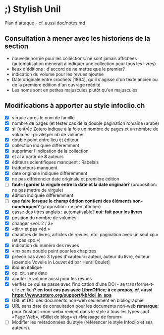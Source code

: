 # ;) Stylish Unil

Plan d'attaque - cf. aussi doc/notes.md

## Consultation à mener avec les historiens de la section

-   nouvelle norme pour les collections: ne sont jamais affichées (automatisation mènerait à indiquer une collection pour tous les livres)
-   lieux d'éditions : d'accord de ne mettre que le premier?
-   indication du volume pour les revues ajoutée
-   Date originale entre crochets [1864], qu'il s'agisse d'un texte ancien ou de la première édition d'un ouvrage réédité
-   Les noms sont en petites majuscules plutôt qu'en majuscules

## Modifications à apporter au style infoclio.ch

-   [x] virgule après le nom de famille
-   [x] nombre de pages (et tester cas de la double pagination romaine+arabe)
-   [x] si l'entrée Zotero indique à la fois un nombre de pages et un nombre de volumes : privilégier nb de volumes
-   [x] double point entre lieu et éditeur
-   [x] collection indiquée différemment
-   [x] supprimer l'indication de la collection
-   [x] et al à partir de **3** auteurs
-   [x] éditeurs scientifiques manquent : Rabelais
-   [x] traducteurs manquent
-   [x] date originale indiquée différemment
-   [x] ne pas différencier date originale et première édition
-   [ ] **faut-il garder la virgule entre la date et la date originale?** (proposition: ne pas mettre de virgule)
-   [x] édition indiquée différemment
-   [ ] **que faire lorsque le champ édition contient des éléments non-numériques?** (proposition: ne rien afficher)
-   [x] casse des titres anglais : automatisable? **oui: fait pour les livres**
-   [x] position du nombre de volumes
-   [x] changer «vol. 2 / 3»
-   [x] «dir.» et pas «éd.»
-   [x] chapitres de livres, articles de revues, etc: pagination avec un seul «p.» (et pas «pp.»)
-   [x] indication du numéro des revues
-   [x] «in» sans double point pour les chapitres
-   [x] prévoir cas avec 3 types d'«auteur»: auteur, auteur du livre, éditeur [exemple Vovelle in Louvet éd par Henri Coulet]
-   [x] ibid en italique
-   [x] op. cit. sans date
-   [x] ajouter le volume aussi pour les revues
-   [x] vérifier ce qui se passe avec l'indication d'une DOI - se transforme-t-elle en lien?
        **en tout cas pas avec LibreOffice; à ce propos, cf. aussi https://www.zotero.org/support/kb/doi_in_apa**
-   [x] URL et DOI des documents non-web seulement en bibliographie
-   [x] URL sans date de consultation pour les documents non-web
        **remarque:** pour l'instant «non-web» revient dans le style à tous les types sauf «Page Web», «Billet de blog» et «Message de forum»
-   [ ] Modifier les métadonnées du style (référencer le style Infoclio et ses auteurs).
